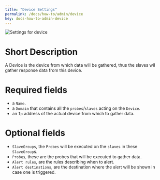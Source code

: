 ```yaml
---
title: "Device Settings"
permalink: /docs/how-to/admin/device
key: docs-how-to-admin-device
---
```


![Settings for device](/fireping/assets/images/settings_device.png)

# Short Description
A Device is the device from which data will be gathered, thus the slaves wil gather response data from this device.

# Required fields
- a `Name`.
- a `Domain` that contains all the `probes`/`slaves` acting on the `Device`.
- an `Ip` address of the actual device from which to gather data.

# Optional fields
- `SlaveGroups`, the `Probes` will be executed on the `slaves` in these `SlaveGroup`s.
- `Probes`, these are the probes that will be executed to gather data.
- `Alert rules`, are the rules describing when to alert.
- `Alert destinations`, are the destination where the alert will be shown in case one is triggered. 
